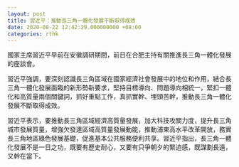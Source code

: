 ```yaml
---
layout: post
title: 習近平：推動長三角一體化發展不斷取得成效
date: 2020-08-22 12:42:29.000000000 +08:00
categories: rthk
---
```


國家主席習近平早前在安徽調研期間，前日在合肥主持有關推進長三角一體化發展的座談會。

習近平強調，要深刻認識長三角區域在國家經濟社會發展中的地位和作用，結合長三角一體化發展面臨的新形勢新要求，堅持目標導向、問題導向相統一，緊扣一體化和高質量兩個關鍵詞，抓好重點工作，真抓實幹、埋頭苦幹，推動長三角一體化發展不斷取得成效。

習近平表示，要推動長三角區域經濟高質量發展，加大科技攻關力度，提升長三角城市發展質量，增強欠發達區域高質量發展動能，推動浦東高水平改革開放，務實長三角地區綠色發展基礎，促進基本公共服務便利共享。習近平指出，長三角一體化發展不是一日之功，既要有歷史耐心，又要有只爭朝夕的緊迫感，既謀劃長遠，又幹在當下。
